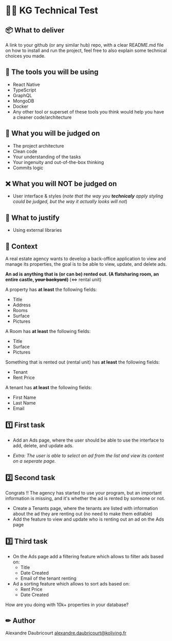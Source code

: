 # 👩‍💻 KG Technical Test

## 📦 What to deliver

A link to your github (or any similar hub) repo, with a clear README.md file on how to install and run the project, feel free to also explain some technical choices you made.

## 🔧 The tools you will be using
- React Native
- TypeScript
- GraphQL
- MongoDB
- Docker
- Any other tool or superset of these tools you think would help you have a cleaner code/architecture

## 🎯 What you will be judged on

- The project architecture
- Clean code
- Your understanding of the tasks
- Your ingenuity and out-of-the-box thinking
- Commits logic

## ❌ What you will **NOT** be judged on

- User interface & styles (*note that the way you **technicaly** apply styling could be judged, but the way it actually looks will not*)

## 🤔 What to justify

- Using external libraries

## 💭 Context

A real estate agency wants to develop a back-office application to view and manage its properties, the goal is to be able to view, update, and delete ads.

**An ad is anything that is (or can be) rented out. (A flatsharing room, an entire castle, <del>your backyard</del>)** (<=> rental unit)

A property has **at least** the following fields:
- Title
- Address
- Rooms
- Surface
- Pictures

A Room has **at least** the following fields:
- Title
- Surface
- Pictures

Something that is rented out (rental unit) has **at least** the following fields:
- Tenant
- Rent Price

A tenant has **at least** the following fields:
- First Name
- Last Name
- Email

## 1️⃣ First task

- Add an Ads page, where the user should be able to use the interface to add, delete, and update ads.

- *Extra: The user is able to select an ad from the list and view its content on a seperate page.*

## 2️⃣ Second task

Congrats !! The agency has started to use your program, but an important information is missing, and it's whether the ad is rented by someone or not.

- Create a Tenants page, where the tenants are listed with information about the ad they are renting out (no need to make them editable)
- Add the feature to view and update who is renting out an ad on the Ads page

## 3️⃣ Third task

- On the Ads page add a filtering feature which allows to filter ads based on:
  - Title
  - Date Created
  - Email of the tenant renting
- Ad a sorting feature which allows to sort ads based on:
  - Rent Price
  - Date Created

How are you doing with 10k+ properties in your database?

## ✏ Author

Alexandre Daubricourt <alexandre.daubricourt@koliving.fr>
